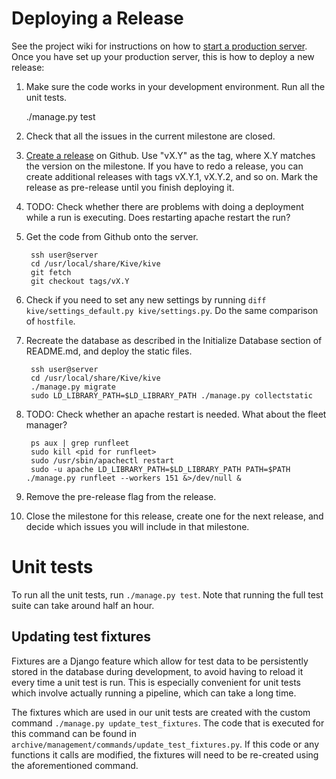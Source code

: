 # Deploying a Release

See the project wiki for instructions on how to [start a production server][wiki].
Once you have set up your production server, this is how to deploy a new release:

1. Make sure the code works in your development environment. Run all the unit
    tests.
    
    ./manage.py test
    
2. Check that all the issues in the current milestone are closed.
3. [Create a release][release] on Github. Use "vX.Y" as the tag, where X.Y
    matches the version on the milestone. If you have to redo
    a release, you can create additional releases with tags vX.Y.1, vX.Y.2, and
    so on. Mark the release as pre-release until you finish deploying it.
4. TODO: Check whether there are problems with doing a deployment while a run
    is executing. Does restarting apache restart the run?
5. Get the code from Github onto the server.

        ssh user@server
        cd /usr/local/share/Kive/kive
        git fetch
        git checkout tags/vX.Y

6. Check if you need to set any new settings by running
    `diff kive/settings_default.py kive/settings.py`. Do the same
    comparison of `hostfile`.
7. Recreate the database as described in the Initialize Database section
    of README.md, and deploy the static files.
    
        ssh user@server
        cd /usr/local/share/Kive/kive
        ./manage.py migrate
        sudo LD_LIBRARY_PATH=$LD_LIBRARY_PATH ./manage.py collectstatic
        
8. TODO: Check whether an apache restart is needed. What about the fleet manager?

        ps aux | grep runfleet
        sudo kill <pid for runfleet>
        sudo /usr/sbin/apachectl restart
        sudo -u apache LD_LIBRARY_PATH=$LD_LIBRARY_PATH PATH=$PATH ./manage.py runfleet --workers 151 &>/dev/null &

9. Remove the pre-release flag from the release.
10. Close the milestone for this release, create one for the next release, and
    decide which issues you will include in that milestone.

[release]: https://help.github.com/categories/85/articles
[wiki]: https://github.com/cfe-lab/Kive/wiki/Starting-a-production-server-for-Shipyard-(Django)

# Unit tests

To run all the unit tests, run `./manage.py test`. Note that running the
full test suite can take around half an hour.

## Updating test fixtures

Fixtures are a Django feature which allow for test data to be
persistently stored in the database during development, to avoid having
to reload it every time a unit test is run. This is especially
convenient for unit tests which involve actually running a pipeline,
which can take a long time.

The fixtures which are used in our unit tests are created with the
custom command `./manage.py update_test_fixtures`. The code that is
executed for this command can be found in
`archive/management/commands/update_test_fixtures.py`. If this code or
any functions it calls are modified, the fixtures will need to be
re-created using the aforementioned command.

